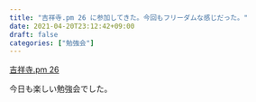 ```yaml
---
title: "吉祥寺.pm 26 に参加してきた。今回もフリーダムな感じだった。"
date: 2021-04-20T23:12:42+09:00
draft: false
categories: ["勉強会"]
---
```

           
<!--more-->

[吉祥寺.pm 26](https://kichijojipm.connpass.com/event/210242/)

今日も楽しい勉強会でした。

